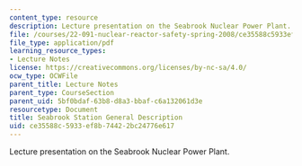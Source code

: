 ```yaml
---
content_type: resource
description: Lecture presentation on the Seabrook Nuclear Power Plant.
file: /courses/22-091-nuclear-reactor-safety-spring-2008/ce35588c5933ef8b74422bc24776e617_MIT22_091S08_lec16.pdf
file_type: application/pdf
learning_resource_types:
- Lecture Notes
license: https://creativecommons.org/licenses/by-nc-sa/4.0/
ocw_type: OCWFile
parent_title: Lecture Notes
parent_type: CourseSection
parent_uid: 5bf0bdaf-63b8-d8a3-bbaf-c6a132061d3e
resourcetype: Document
title: Seabrook Station General Description
uid: ce35588c-5933-ef8b-7442-2bc24776e617
---
```

Lecture presentation on the Seabrook Nuclear Power Plant.
